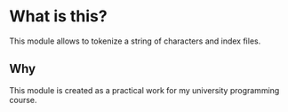 # What is this?

This module allows to tokenize a string of characters and index files.



## Why

This module is created as a practical work for my university programming course.


